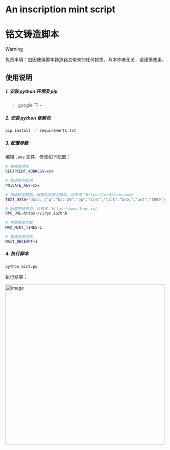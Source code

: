# An inscription mint script
# 铭文铸造脚本

> [!WARNING]
> 免责申明：由因使用脚本铸造铭文带来的任何损失，与本作者无关，请谨慎使用。

## 使用说明

##### 1. 安装 python 环境及 pip

> google 下 ~

##### 2. 安装 python 依赖包

```sh
pip install -r requirements.txt
```

##### 3. 配置参数

编辑 `.env` 文件，修改如下配置：

```sh
# 接收者地址
RECIPIENT_ADDRESS=xxx

# 发送钱包私钥
PRIVATE_KEY=xxx

# 铸造铭文数据，根据实际情况填写，可参考：https://ordiscan.com/
TEXT_DATA='data:,{"p":"bsc-20","op":"mint","tick":"bnbi","amt":"5000"}'

# 配置网络节点，可参考：https://www.1rpc.io/
RPC_URL=https://1rpc.io/bnb

# 铭文铸造次数
MAX_MINT_TIMES=1

# 等待交易回执
WAIT_RECEIPT=1
```

##### 4. 执行脚本

```sh
python mint.py
```

执行结果：

<img width="499" alt="image" src="https://github.com/seandong/inscription_minter/assets/758427/80af5816-1d0a-42ab-bb03-5cfc5f79e7bf">










